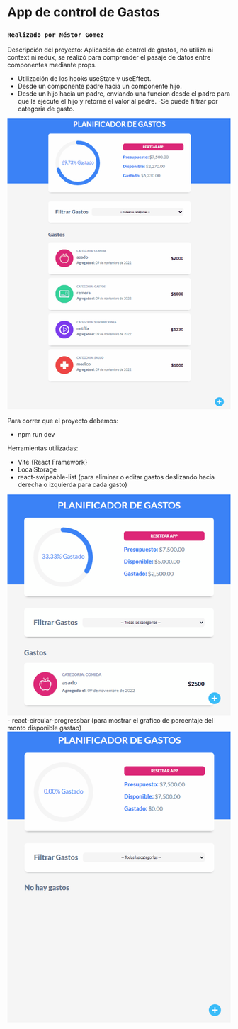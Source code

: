 # App de control de Gastos

### `Realizado por Néstor Gomez`


Descripción del proyecto:
Aplicación de control de gastos, no utiliza ni context ni redux, se realizó para comprender el pasaje de datos entre componentes mediante props.
- Utilización de los hooks useState y useEffect.
- Desde un componente padre hacia un componente hijo.
- Desde un hijo hacia un padre, enviando una funcion desde el padre para que la ejecute el hijo y retorne el valor al padre.
-Se puede filtrar por categoria de gasto.
<img src="./public/filtrar-gastos.gif" />

Para correr que el proyecto debemos:

- npm run dev

Herramientas utilizadas:

- Vite {React Framework}
- LocalStorage 
- react-swipeable-list (para eliminar o editar gastos deslizando hacia derecha o izquierda para cada gasto)
<img src="./public/editar-eliminar.gif" />
- react-circular-progressbar (para mostrar el grafico de porcentaje del monto disponible gastao)
<img src="./public/agregar-gasto.gif" />







